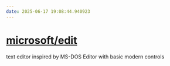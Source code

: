 ```yaml
---
date: 2025-06-17 19:08:44.940923
---
```


# [microsoft/edit](https://github.com/microsoft/edit)

text editor inspired by MS-DOS Editor with basic modern controls